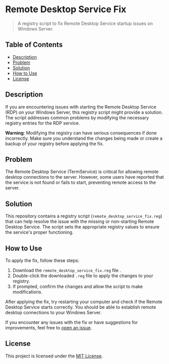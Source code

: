 # Remote Desktop Service Fix

> A registry script to fix Remote Desktop Service startup issues on Windows Server.

## Table of Contents

- [Description](#description)
- [Problem](#problem)
- [Solution](#solution)
- [How to Use](#how-to-use)
- [License](#license)

## Description

If you are encountering issues with starting the Remote Desktop Service (RDP) on your Windows Server, this registry script might provide a solution. The script addresses common problems by modifying the necessary registry entries for the RDP service.

**Warning**: Modifying the registry can have serious consequences if done incorrectly. Make sure you understand the changes being made or create a backup of your registry before applying the fix.

## Problem

The Remote Desktop Service (TermService) is critical for allowing remote desktop connections to the server. However, some users have reported that the service is not found or fails to start, preventing remote access to the server.

## Solution

This repository contains a registry script (`remote_desktop_service_fix.reg`) that can help resolve the issue with the missing or non-starting Remote Desktop Service. The script sets the appropriate registry values to ensure the service's proper functioning.

## How to Use

To apply the fix, follow these steps:

1. Download the `remote_desktop_service_fix.reg` file .
2. Double-click the downloaded `.reg` file to apply the changes to your registry.
3. If prompted, confirm the changes and allow the script to make modifications.

After applying the fix, try restarting your computer and check if the Remote Desktop Service starts correctly. You should be able to establish remote desktop connections to your Windows Server.

If you encounter any issues with the fix or have suggestions for improvements, feel free to [open an issue](https://github.com/InfoXMax/RDP_Service_Fix/issues). 


## License

This project is licensed under the [MIT License](LICENSE).

